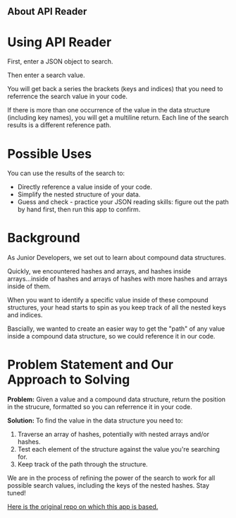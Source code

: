 About API Reader
----------------

Using API Reader
================

First, enter a JSON object to search.

Then enter a search value.

You will get back a series the brackets (keys and indices) that you need to referrence the search value in your code.

If there is more than one occurrence of the value in the data structure (including key names), you will get a multiline return. Each line of the search results is a different reference path.

Possible Uses
=============

You can use the results of the search to:

+ Directly reference a value inside of your code.
+ Simplify the nested structure of your data.
+ Guess and check - practice your JSON reading skills: figure out the path by hand first, then run this app to confirm.

Background
==========

As Junior Developers, we set out to learn about compound data structures.

Quickly, we encountered hashes and arrays, and hashes inside arrays...inside of hashes and arrays of hashes with more hashes and arrays inside of them.

When you want to identify a specific value inside of these compound structures, your head starts to spin as you keep track of all the nested keys and indices.

Bascially, we wanted to create an easier way to get the "path" of any value inside a compound data structure, so we could reference it in our code.

Problem Statement and Our Approach to Solving
=============================================

**Problem:** Given a value and a compound data structure, return the position in the strucure, formatted so you can referrence it in your code.

**Solution:** To find the value in the data structure you need to:

1. Traverse an array of hashes, potentially with nested arrays and/or hashes.
2. Test each element of the structure against the value you're searching for.
3. Keep track of the path through the structure.


We are in the process of refining the power of the search to work for all possible search values, including the keys of the nested hashes. Stay tuned!

[Here is the original repo on which this app is based.](https://github.com/dankleiman/path_finder)

